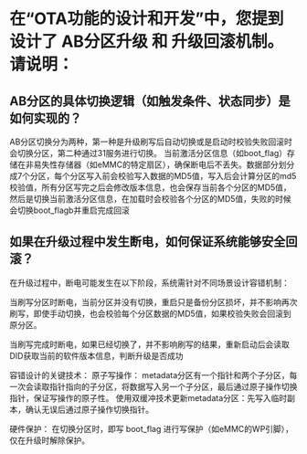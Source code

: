 # 在“OTA功能的设计和开发”中，您提到设计了 AB分区升级 和 升级回滚机制。请说明：

## AB分区的具体切换逻辑（如触发条件、状态同步）是如何实现的？

AB分区切换分为两种，第一种是升级刷写后自动切换或是启动时校验失败回滚时会切换分区，第二种通过31服务进行切换。
当前激活分区信息（如boot_flag）存储在非易失性存储器（如eMMC的特定扇区），确保断电后不丢失。数据部分划分成7个分区，每个分区写入前会校验写入数据的MD5值，写入后会计算分区的md5校验值，所有分区写完之后会修改版本信息，也会保存当前各个分区的MD5值，然后是切换当前激活分区信息，在加载时会校验各个分区的MD5值，失败的时候会切换boot_flagb并重启完成回滚

## 如果在升级过程中发生断电，如何保证系统能够安全回滚？

在升级过程中，断电可能发生在以下阶段，系统需针对不同场景设计容错机制：

当刷写分区时断电，当前分区并没有切换，重启只是备份分区损坏，并不影响再次刷写，即使手动切换，也会校验每个分区数据的MD5值，如果校验失败会回滚到原分区。

当刷写完成时断电，如果已经切换了，并不影响刷写的结果，重新启动后会读取DID获取当前的软件版本信息，判断升级是否成功

容错设计的关键技术：
原子写操作：
metadata分区有一个指针和两个子分区，每一次会读取指针指向的子分区，将数据写入另一个子分区，最后通过原子操作切换指针，保证写操作的原子性。
使用双缓冲技术更新metadata分区：先写入临时副本，确认无误后通过原子操作切换指针。

硬件保护：
在切换分区时，即写 boot_flag 进行写保护（如eMMC的WP引脚），仅在升级时解除保护。
